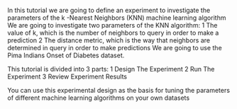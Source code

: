 In this tutorial we are going to define an experiment to investigate the parameters of the
k -Nearest Neighbors (KNN) machine learning algorithm We are going to investigate two
parameters of the KNN algorithm:
1 The value of k, which is the number of neighbors to query in order to make a prediction
2 The distance metric, which is the way that neighbors are determined in query in order to
make predictions
We are going to use the Pima Indians Onset of Diabetes dataset.

This tutorial is divided into 3 parts:
1 Design The Experiment
2 Run The Experiment
3 Review Experiment Results

You can use this experimental design as the basis for tuning the parameters of different
machine learning algorithms on your own datasets
